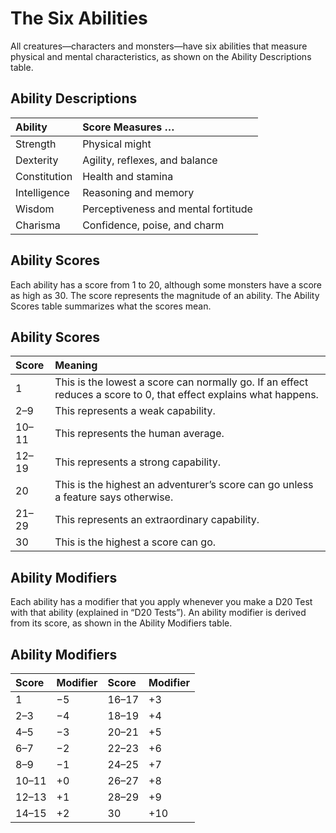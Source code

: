 # The Six Abilities

All creatures—characters and monsters—have six abilities that measure physical and mental characteristics, as shown on the Ability Descriptions table.

## Ability Descriptions

| Ability      | Score Measures …                 |
| :----------- | :------------------------------- |
| Strength     | Physical might                   |
| Dexterity    | Agility, reflexes, and balance   |
| Constitution | Health and stamina               |
| Intelligence | Reasoning and memory             |
| Wisdom       | Perceptiveness and mental fortitude |
| Charisma     | Confidence, poise, and charm     |

## Ability Scores

Each ability has a score from 1 to 20, although some monsters have a score as high as 30. The score represents the magnitude of an ability. The Ability Scores table summarizes what the scores mean.

## Ability Scores

| Score   | Meaning                                                                                               |
| :------ | :---------------------------------------------------------------------------------------------------- |
| 1       | This is the lowest a score can normally go. If an effect reduces a score to 0, that effect explains what happens. |
| 2–9     | This represents a weak capability.                                                                    |
| 10–11   | This represents the human average.                                                                    |
| 12–19   | This represents a strong capability.                                                                  |
| 20      | This is the highest an adventurer’s score can go unless a feature says otherwise.                     |
| 21–29   | This represents an extraordinary capability.                                                          |
| 30      | This is the highest a score can go.                                                                   |

## Ability Modifiers

Each ability has a modifier that you apply whenever you make a D20 Test with that ability (explained in “D20 Tests”). An ability modifier is derived from its score, as shown in the Ability Modifiers table.

## Ability Modifiers

| Score   | Modifier | Score   | Modifier |
| :------ | :------- | :------ | :------- |
| 1       | −5       | 16–17   | +3       |
| 2–3     | −4       | 18–19   | +4       |
| 4–5     | −3       | 20–21   | +5       |
| 6–7     | −2       | 22–23   | +6       |
| 8–9     | −1       | 24–25   | +7       |
| 10–11   | +0       | 26–27   | +8       |
| 12–13   | +1       | 28–29   | +9       |
| 14–15   | +2       | 30      | +10      |